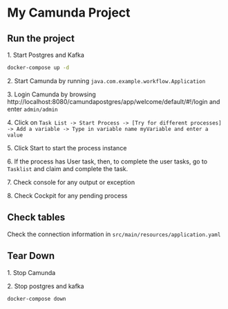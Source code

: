 # My Camunda Project

## Run the project

1\. Start Postgres and Kafka

```bash
docker-compose up -d
```

2\. Start Camunda by running `java.com.example.workflow.Application`

3\. Login Camunda by browsing http://localhost:8080/camundapostgres/app/welcome/default/#!/login and enter `admin/admin`

4\. Click on `Task List -> Start Process -> [Try for different processes] -> Add a variable -> Type in variable name myVariable and enter a value`

5\. Click Start to start the process instance

6\. If the process has User task, then, to complete the user tasks, go to `Tasklist` and claim and complete the task.

7\. Check console for any output or exception

8\. Check Cockpit for any pending process

## Check tables

Check the connection information in `src/main/resources/application.yaml`

## Tear Down

1\. Stop Camunda

2\. Stop postgres and kafka

```bash
docker-compose down
```
